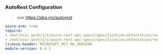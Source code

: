 ### AutoRest Configuration

> see https://aka.ms/autorest

``` yaml
azure-arm: true
require:
- /mnt/vss/_work/1/s/azure-rest-api-specs/specification/attestation/resource-manager/readme.md
- /mnt/vss/_work/1/s/azure-rest-api-specs/specification/attestation/resource-manager/readme.go.md
license-header: MICROSOFT_MIT_NO_VERSION
module-version: 0.4.1
```